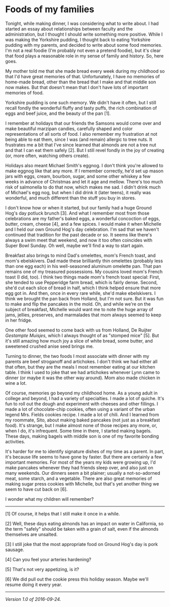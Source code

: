 Foods of my families
====================

Tonight, while making dinner, I was considering what to write about.
I had started an essay about relationships between faculty and the
administration, but I thought I should write something more positive.
While I was making the Yorkshire pudding, I thought back to eating
Yorkshire pudding with my parents, and decided to write about some
food memories.  I'm not a real foodie (I'm probably not even a pretend
foodie), but it's clear that food plays a reasonable role in my sense
of family and history.  So, here goes.

My mother told me that she made bread every week during my childhood
so that I'd have great memories of that.  Unfortunately, I have no 
memories of home-made bread, other than the bread that I make and that
middle son now makes.  But that doesn't mean that I don't have lots of
important memories of food.

Yorkshire pudding is one such memory.  We didn't have it often, but
I still recall fondly the wonderful fluffy and tasty puffs, the rich
combination of eggs and beef juice, and the beauty of the pan [1].

I remember at holidays that our friends the Samsons would come over and
make beautiful marzipan candies, carefully shaped and color representations
of all sorts of food.  I also remember my frustration at not being able
to eat them, since I was (and remain) allergic to tree nuts.  It frustrates
me a bit that I've since learned that almonds are not a tree nut and that
I can eat them safely [2].  But I still revel fondly in the joy of creating
(or, more often, watching others create).

Holidays also meant Michael Smith's eggnog.  I don't think you're allowed
to make eggnog like that any more.  If I remember correctly, he'd set up
mason jars with eggs, cream, bourbon, sugar, and some other whiskey a few
weeks in advance of Christmas and let it age and mellow.  There's too much
risk of salmonella to do that now, which makes me sad.  I didn't drink much
of Michael's egg nog, but when I did drink it (later teens), it really was
wonderful, and much different than the stuff you buy in stores.

I don't know how or when it started, but our family had a huge Ground
Hog's day potluck brunch [3].  And what I remember most from those
celebrations are my father's baked eggs, a wonderful concoction of
eggs, butter, cream, cheese [4], and a few spices.  I would make it when
Michelle and I held our own Ground Hog's day celebration.  I'm sad that we
haven't continued that tradition for the past decade or so.  It seems like
there's always a swim meet that weekend, and now it too often coincides
with Super Bowl Sunday.  Oh well, maybe we'll find a way to start again.

Breakfast also brings to mind Dad's omelettes, mom's French toast, and
mom's ebelskivers.  Dad made these brilliantly thin omelettes (probably
less than one egg each) in his well-seasoned aluminum omelette pan.
That pan remains one of my treasured possessions.  My cousins loved
mom's French toast (I did, too).  I think two things made mom's french
toast special: First, she tended to use Pepperidge farm bread, which is
fairly dense.  Second, she'd cut each slice of bread in half, which I
think helped ensure that more egg got in.  And then, once in every rare
while, she'd make ebelskivers.  I think we brought the pan back from 
Holland, but I'm not sure.  But it was fun to make and flip the pancakes
in the mold.  Oh, and while we're on the subject of breakfast, Michelle
would want me to note the huge array of jams, jellies, preserves, and
marmalades that mom always seemed to keep in her fridge.

One other food seemed to come back with us from Holland, De Ruijter
*Gestampte Muisjes*, which I always thought of as "stomped mice" [5].
But it's still amazing how much joy a slice of white bread, some butter,
and sweetened crushed anise seed brings me.

Turning to dinner, the two foods I most associate with dinner with my
parents are beef stroganoff and artichokes.  I don't think we had either
all that often, but they are the meals I most remember eating at our
kitchen table.  I think I used to joke that we had artichokes whenever
Lynn came to dinner (or maybe it was the other way around).  Mom also
made chicken in wine a lot.

Of course, memories go beyond my childhood home.  As a young adult
in college and beyond, I had a variety of specialties.  I made a
lot of quiche.  It's fun to roll out the dough and experiment with
cheeses and other fillings.  I made a lot of chocolate-chip cookies,
often using a variant of the urban legend Mrs. Fields cookies recipe.
I made a lot of chili.  And I learned from my roommate, Sito, about making
baked pancakes (not just as a breakfast food).  It's strange, but I make
almost none of those recipes any more, or, when I do, it's infrequent.
Some time in there, I started making bagels.  These days, making bagels
with middle son is one of my favorite bonding activities.

It's harder for me to identify signature dishes of my time as a parent.
In part, it's because life seems to have gone by faster.  But there
are certainly a few important memories.  For most of the years my kids
were growing up, I'd make pancakes whenever they had friends sleep over,
and also just on many weekends.  Our dinners seem a bit plainer; usually
a not-so-adorned meat, some starch, and a vegetable.  There are also
great memories of making sugar press cookies with Michelle, but that's
yet another thing we seem to have cut back on [6].

I wonder what my children will remember?

---

[1] Of course, it helps that I still make it once in a while.

[2] Well, these days eating almonds has an impact on water in California,
so the term "safely" should be taken with a grain of salt, even if the
almonds themselves are unsalted.

[3] I still joke that the most appropriate food on Ground Hog's day is
pork sausage.

[4] Can you feel your arteries hardening?

[5] That's not very appetizing, is it?

[6] We did pull out the cookie press this holiday season.  Maybe we'll
resume doing it every year.

---

*Version 1.0 of 2016-09-24.*

